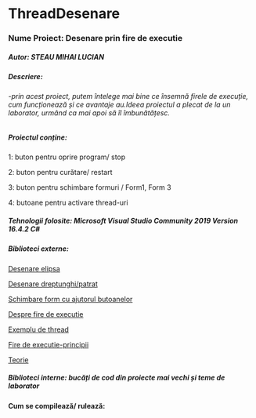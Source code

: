 # ThreadDesenare

### Nume Proiect: Desenare prin fire de executie

##### Autor: STEAU MIHAI LUCIAN

##### Descriere: 
 ######  -_prin acest proiect, putem întelege mai bine ce însemnă firele de execuție, cum funcționează și ce avantaje au.Ideea proiectul a plecat de la un laborator, urmând ca mai apoi să îl îmbunătățesc._

##### Proiectul conține:

1: buton pentru oprire program/ stop

2: buton pentru curătare/ restart

3: buton pentru schimbare formuri / Form1, Form 3

4: butoane pentru activare thread-uri

##### Tehnologii folosite: Microsoft Visual Studio Community 2019 Version 16.4.2  C#

##### Biblioteci externe:

 [Desenare elipsa](https://docs.microsoft.com/en-us/dotnet/api/system.drawing.graphics.drawellipse?view=netframework-4.8)
 
 [Desenare dreptunghi/patrat](https://docs.microsoft.com/en-us/dotnet/api/system.drawing.graphics.drawrectangle?view=netframework-4.8)
 
 [Schimbare form cu ajutorul butoanelor](https://www.experts-exchange.com/questions/23839339/Switching-between-Forms-in-C.html)
 
 [Despre fire de executie](https://www.pluralsight.com/guides/how-to-write-your-first-multi-threaded-application-with-c)
 
 [Exemplu de thread](https://www.c-sharpcorner.com/article/understanding-multithreading-and-multitasking-in-c-sharp/)
 
 [Fire de executie-principii](http://marvinproject.sourceforge.net/en/tutorials/03_multithreading/multithreading.html)
 
[Teorie](https://foxlearn.com/articles/multi-threading-in-csharp.html)

##### Biblioteci interne: bucăți de cod din proiecte mai vechi și teme de laborator

#### Cum se compilează/ rulează:


